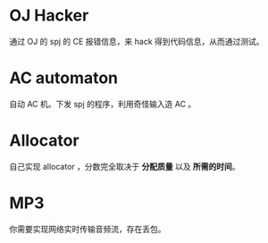 # OJ Hacker

通过 OJ 的 spj 的 CE 报错信息，来 hack 得到代码信息，从而通过测试。

# AC automaton

自动 AC 机。下发 spj 的程序，利用奇怪输入造 AC 。

# Allocator

自己实现 allocator ，分数完全取决于 **分配质量** 以及 **所需的时间**。

# MP3

你需要实现网络实时传输音频流，存在丢包。